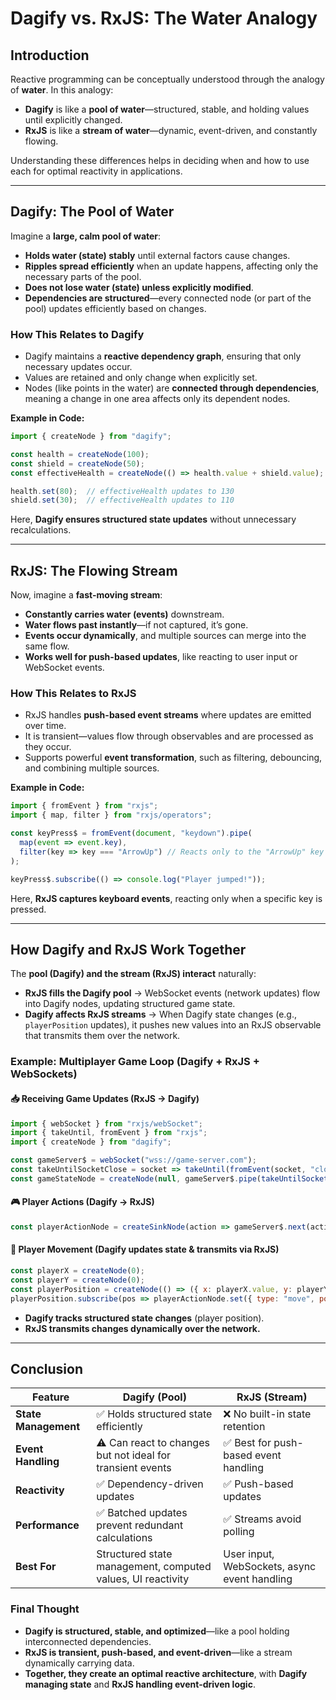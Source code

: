 # **Dagify vs. RxJS: The Water Analogy**

## **Introduction**
Reactive programming can be conceptually understood through the analogy of **water**. In this analogy:
- **Dagify** is like a **pool of water**—structured, stable, and holding values until explicitly changed.
- **RxJS** is like a **stream of water**—dynamic, event-driven, and constantly flowing.

Understanding these differences helps in deciding when and how to use each for optimal reactivity in applications.

---

## **Dagify: The Pool of Water**
Imagine a **large, calm pool of water**:
- **Holds water (state) stably** until external factors cause changes.
- **Ripples spread efficiently** when an update happens, affecting only the necessary parts of the pool.
- **Does not lose water (state) unless explicitly modified**.
- **Dependencies are structured**—every connected node (or part of the pool) updates efficiently based on changes.

### **How This Relates to Dagify**
- Dagify maintains a **reactive dependency graph**, ensuring that only necessary updates occur.
- Values are retained and only change when explicitly set.
- Nodes (like points in the water) are **connected through dependencies**, meaning a change in one area affects only its dependent nodes.

**Example in Code:**
```javascript
import { createNode } from "dagify";

const health = createNode(100);
const shield = createNode(50);
const effectiveHealth = createNode(() => health.value + shield.value);

health.set(80);  // effectiveHealth updates to 130
shield.set(30);  // effectiveHealth updates to 110
```

Here, **Dagify ensures structured state updates** without unnecessary recalculations.

---

## **RxJS: The Flowing Stream**
Now, imagine a **fast-moving stream**:
- **Constantly carries water (events)** downstream.
- **Water flows past instantly**—if not captured, it’s gone.
- **Events occur dynamically**, and multiple sources can merge into the same flow.
- **Works well for push-based updates**, like reacting to user input or WebSocket events.

### **How This Relates to RxJS**
- RxJS handles **push-based event streams** where updates are emitted over time.
- It is transient—values flow through observables and are processed as they occur.
- Supports powerful **event transformation**, such as filtering, debouncing, and combining multiple sources.

**Example in Code:**
```javascript
import { fromEvent } from "rxjs";
import { map, filter } from "rxjs/operators";

const keyPress$ = fromEvent(document, "keydown").pipe(
  map(event => event.key),
  filter(key => key === "ArrowUp") // Reacts only to the "ArrowUp" key
);

keyPress$.subscribe(() => console.log("Player jumped!"));
```

Here, **RxJS captures keyboard events**, reacting only when a specific key is pressed.

---

## **How Dagify and RxJS Work Together**

The **pool (Dagify) and the stream (RxJS) interact** naturally:
- **RxJS fills the Dagify pool** → WebSocket events (network updates) flow into Dagify nodes, updating structured game state.
- **Dagify affects RxJS streams** → When Dagify state changes (e.g., `playerPosition` updates), it pushes new values into an RxJS observable that transmits them over the network.

### **Example: Multiplayer Game Loop (Dagify + RxJS + WebSockets)**

#### **📥 Receiving Game Updates (RxJS → Dagify)**
```javascript
import { webSocket } from "rxjs/webSocket";
import { takeUntil, fromEvent } from "rxjs";
import { createNode } from "dagify";

const gameServer$ = webSocket("wss://game-server.com");
const takeUntilSocketClose = socket => takeUntil(fromEvent(socket, "close").pipe(take(1)));
const gameStateNode = createNode(null, gameServer$.pipe(takeUntilSocketClose(gameServer$)));
```

#### **🎮 Player Actions (Dagify → RxJS)**
```javascript
const playerActionNode = createSinkNode(action => gameServer$.next(action), []);
```

#### **🎯 Player Movement (Dagify updates state & transmits via RxJS)**
```javascript
const playerX = createNode(0);
const playerY = createNode(0);
const playerPosition = createNode(() => ({ x: playerX.value, y: playerY.value }));
playerPosition.subscribe(pos => playerActionNode.set({ type: "move", position: pos }));
```

- **Dagify tracks structured state changes** (player position).
- **RxJS transmits changes dynamically over the network.**

---

## **Conclusion**
| Feature | Dagify (Pool) | RxJS (Stream) |
|---------|--------------|--------------|
| **State Management** | ✅ Holds structured state efficiently | ❌ No built-in state retention |
| **Event Handling** | ⚠️ Can react to changes but not ideal for transient events | ✅ Best for push-based event handling |
| **Reactivity** | ✅ Dependency-driven updates | ✅ Push-based updates |
| **Performance** | ✅ Batched updates prevent redundant calculations | ✅ Streams avoid polling |
| **Best For** | Structured state management, computed values, UI reactivity | User input, WebSockets, async event handling |

### **Final Thought**
- **Dagify is structured, stable, and optimized**—like a pool holding interconnected dependencies.
- **RxJS is transient, push-based, and event-driven**—like a stream dynamically carrying data.
- **Together, they create an optimal reactive architecture**, with **Dagify managing state** and **RxJS handling event-driven logic**.
